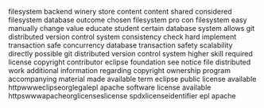 filesystem backend winery store content content shared considered filesystem database outcome chosen filesystem pro con filesystem easy manually change value educate student certain database system allows git distributed version control system consistency check hard implement transaction safe concurrency database transaction safety scalability directly possible git distributed version control system higher skill required license copyright contributor eclipse foundation see notice file distributed work additional information regarding copyright ownership program accompanying material made available term eclipse public license available httpwwweclipseorglegalepl apache software license available httpswwwapacheorglicenseslicense spdxlicenseidentifier epl apache